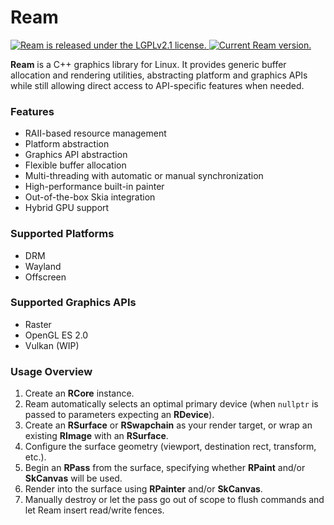 # Ream

<p align="left">
  <a href="https://github.com/CuarzoSoftware/Ream/blob/main/LICENSE">
    <img src="https://img.shields.io/badge/license-LGPLv2.1-blue.svg" alt="Ream is released under the LGPLv2.1 license." />
  </a>
  <a href="https://github.com/CuarzoSoftware/Ream">
    <img src="https://img.shields.io/badge/version-0.1.0-brightgreen" alt="Current Ream version." />
  </a>
</p>

**Ream** is a C++ graphics library for Linux. It provides generic buffer allocation and rendering utilities, abstracting platform and graphics APIs while still allowing direct access to API-specific features when needed.

### Features

- RAII-based resource management
- Platform abstraction
- Graphics API abstraction
- Flexible buffer allocation
- Multi-threading with automatic or manual synchronization
- High-performance built-in painter
- Out-of-the-box Skia integration
- Hybrid GPU support

### Supported Platforms

- DRM
- Wayland
- Offscreen

### Supported Graphics APIs

- Raster
- OpenGL ES 2.0
- Vulkan (WIP)

### Usage Overview

1. Create an **RCore** instance.
2. Ream automatically selects an optimal primary device (when `nullptr` is passed to parameters expecting an **RDevice**).
3. Create an **RSurface** or **RSwapchain** as your render target, or wrap an existing **RImage** with an **RSurface**.
4. Configure the surface geometry (viewport, destination rect, transform, etc.).
5. Begin an **RPass** from the surface, specifying whether **RPaint** and/or **SkCanvas** will be used.
6. Render into the surface using **RPainter** and/or **SkCanvas**.
7. Manually destroy or let the pass go out of scope to flush commands and let Ream insert read/write fences.
